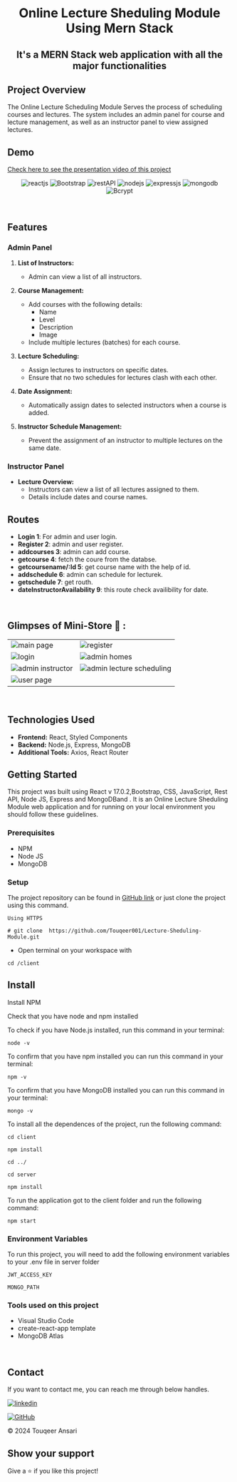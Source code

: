 <h1 align="center"> Online Lecture Sheduling Module Using Mern Stack</h1> 
<h2 align="center">It's a MERN Stack web application with all the major functionalities</h2>

## Project Overview

The Online Lecture Scheduling Module Serves the process of scheduling courses and lectures. The system includes an admin panel for course and lecture management, as well as an instructor panel to view assigned lectures.

## Demo

[Check here to see the presentation video of this project](https://github.com/Touqeer001/E-Commerce-Using-MERN-Stack.git)
<br/>


<p align="center">
    <img src="https://img.shields.io/badge/React_(17.0.2)-20232A?style=for-the-badge&logo=react&logoColor=61DAFB" alt="reactjs" />
   <img src="https://img.shields.io/badge/Bootstrap%20-3bc7bd?style=for-the-badge&logo=Bootstrap&logoColor=white" alt="Bootstrap"/>
    <img src="https://img.shields.io/badge/Rest_API-02303A?style=for-the-badge&logo=react-router&logoColor=white" alt="restAPI"/>
    <img src="https://img.shields.io/badge/Node.js-339933?style=for-the-badge&logo=nodedotjs&logoColor=white" alt="nodejs" />
    <img src="https://img.shields.io/badge/Express.js-000000?style=for-the-badge&logo=express&logoColor=white" alt="expressjs"/>
    <img src="https://img.shields.io/badge/MongoDB-4EA94B?style=for-the-badge&logo=mongodb&logoColor=white" alt="mongodb"/>
  <img src="https://img.shields.io/badge/Bcrypt%20-3bc7bd?style=for-the-badge&logo=Bcrypt&logoColor=white" alt="Bcrypt"/>
</p>
  <br />
  
 ## Features

### Admin Panel

1. **List of Instructors:**
   - Admin can view a list of all instructors.

2. **Course Management:**
   - Add courses with the following details:
     - Name
     - Level
     - Description
     - Image
   - Include multiple lectures (batches) for each course.

3. **Lecture Scheduling:**
   - Assign lectures to instructors on specific dates.
   - Ensure that no two schedules for lectures clash with each other.

4. **Date Assignment:**
   - Automatically assign dates to selected instructors when a course is added.

5. **Instructor Schedule Management:**
   - Prevent the assignment of an instructor to multiple lectures on the same date.

### Instructor Panel

- **Lecture Overview:**
  - Instructors can view a list of all lectures assigned to them.
  - Details include dates and course names.

 ## Routes
- **Login 1**: For admin and user login.
- **Register 2**: admin and user register.
- **addcourses 3**: admin can add course.
- **getcourse 4**: fetch the coure from the databse.
- **getcoursename/:Id 5**: get course name with the help of id.
- **addschedule 6**: admin can schedule for lecturek.
- **getschedule 7**: get routh.
- **dateInstructorAvailability 9**: this route check availibility for date.

  


<br/>

## Glimpses of Mini-Store 🙈 :


<table>
  <tr>
    <td><img src="https://github.com/Touqeer001/Lecture-Sheduling-Module/assets/126690073/9567c1da-be31-468b-bb46-a75dbd0a1202" alt="main page" /></td>
    <td><img src="https://github.com/Touqeer001/Lecture-Sheduling-Module/assets/126690073/e3c45241-6201-428e-bbeb-30c5425e21b9" alt="register" /></td>
  </tr>
  <tr>
    <td><img src="https://github.com/Touqeer001/Lecture-Sheduling-Module/assets/126690073/84010d30-9e3b-4eca-8716-491a3c9383f0" alt="login" /></td>
    <td><img src="https://github.com/Touqeer001/Lecture-Sheduling-Module/assets/126690073/04257e93-9da6-4b67-aa09-1eb929da1d57" alt="admin homes" /></td>
  </tr>
  <tr>
    <td><img src="https://github.com/Touqeer001/Lecture-Sheduling-Module/assets/126690073/d4378da1-8169-4a8b-b71d-12a970ca603e" alt="admin instructor" /></td>
    <td><img src="https://github.com/Touqeer001/Lecture-Sheduling-Module/assets/126690073/b6619f50-bdbd-40ed-99b9-b9c7e3b80775" alt="admin lecture scheduling" /></td>
  </tr>
  <tr>
    <td><img src="https://github.com/Touqeer001/Lecture-Sheduling-Module/assets/126690073/594278e9-28ca-4bff-b990-35a5938ff7fb" alt="user page" /></td>

  </tr>
</table>

<br />

## Technologies Used

- **Frontend:** React, Styled Components
- **Backend:** Node.js, Express, MongoDB
- **Additional Tools:** Axios, React Router

## Getting Started

This project was built using React v 17.0.2,Bootstrap, CSS, JavaScript, Rest API, Node JS, Express and MongoDBand . It is an Online Lecture Sheduling Module web application and for running on your local environment you should follow these guidelines.


### Prerequisites

- NPM 
- Node JS
- MongoDB

### Setup


The project repository can be found in [GitHub link](https://github.com/Touqeer001/Lecture-Sheduling-Module.git) or just clone the project using this command. 


```
Using HTTPS

# git clone  https://github.com/Touqeer001/Lecture-Sheduling-Module.git
```

+ Open terminal on your workspace with

```
cd /client
```


## Install

Install NPM

Check that you have node and npm installed

To check if you have Node.js installed, run this command in your terminal:


```
node -v
```

To confirm that you have npm installed you can run this command in your terminal:


```
npm -v
```

To confirm that you have MongoDB installed you can run this command in your terminal:


```
mongo -v
```


To install all the dependences of the project, run the following command:


```
cd client

npm install

cd ../

cd server

npm install
```


To run the application got to the client folder and run the following command:

```
npm start
```

### Environment Variables

To run this project, you will need to add the following environment variables to your .env file in server folder

`JWT_ACCESS_KEY`

`MONGO_PATH`


### Tools used on this project

- Visual Studio Code
- create-react-app template
- MongoDB Atlas

<br/>



## Contact

If you want to contact me, you can reach me through below handles.


[![linkedin](https://img.shields.io/badge/touqeer-0077B5?style=for-the-badge&logo=linkedin&logoColor=white)](https://www.linkedin.com/in/touqeer-ansari) 


[![GitHub](https://img.shields.io/badge/Touqeer001-20232A?style=for-the-badge&logo=Github&logoColor=white)](https://github.com/Touqeer001)

© 2024 Touqeer Ansari




## Show your support

Give a ⭐️ if you like this project!




